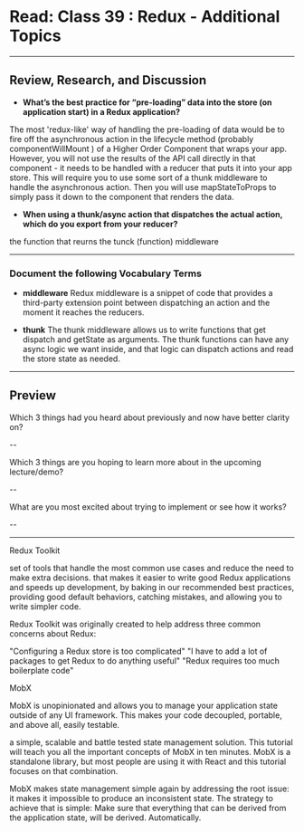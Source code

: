 # Read: Class 39 : Redux - Additional Topics

---

## Review, Research, and Discussion

- **What’s the best practice for “pre-loading” data into the store (on application start) in a Redux application?**

The most 'redux-like' way of handling the pre-loading of data would be to fire off the asynchronous action in the lifecycle method (probably componentWillMount ) of a Higher Order Component that wraps your app. However, you will not use the results of the API call directly in that component - it needs to be handled with a reducer that puts it into your app store. This will require you to use some sort of a thunk middleware to handle the asynchronous action. Then you will use mapStateToProps to simply pass it down to the component that renders the data.

- **When using a thunk/async action that dispatches the actual action, which do you export from your reducer?**

the function that reurns the tunck (function) middleware

---

### Document the following Vocabulary Terms

- **middleware** Redux middleware is a snippet of code that provides a third-party extension point between dispatching an action and the moment it reaches the reducers.

- **thunk** The thunk middleware allows us to write functions that get dispatch and getState as arguments. The thunk functions can have any async logic we want inside, and that logic can dispatch actions and read the store state as needed.

---

## Preview

Which 3 things had you heard about previously and now have better clarity on?

--

Which 3 things are you hoping to learn more about in the upcoming lecture/demo?

--

What are you most excited about trying to implement or see how it works?

--

---

Redux Toolkit

set of tools that handle the most common use cases and reduce the need to make extra decisions.
that makes it easier to write good Redux applications and speeds up development, by baking in our recommended best practices, providing good default behaviors, catching mistakes, and allowing you to write simpler code.

Redux Toolkit was originally created to help address three common concerns about Redux:

"Configuring a Redux store is too complicated"
"I have to add a lot of packages to get Redux to do anything useful"
"Redux requires too much boilerplate code"

MobX

MobX is unopinionated and allows you to manage your application state outside of any UI framework. This makes your code decoupled, portable, and above all, easily testable.

a simple, scalable and battle tested state management solution. This tutorial will teach you all the important concepts of MobX in ten minutes. MobX is a standalone library, but most people are using it with React and this tutorial focuses on that combination.

MobX makes state management simple again by addressing the root issue: it makes it impossible to produce an inconsistent state. The strategy to achieve that is simple: Make sure that everything that can be derived from the application state, will be derived. Automatically.
